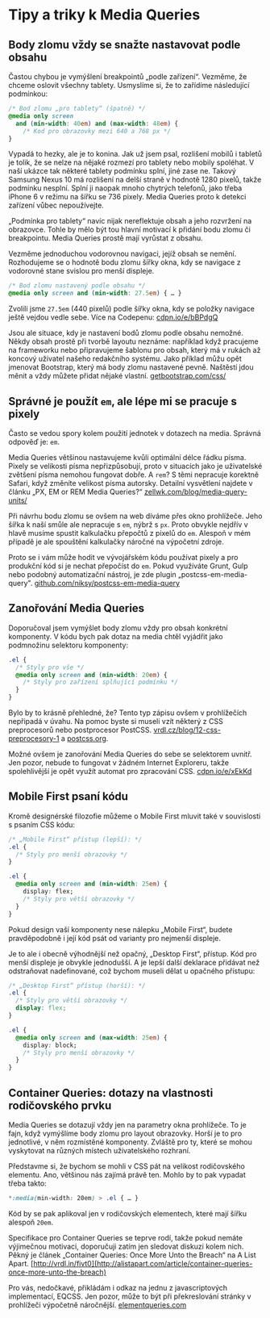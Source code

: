 # Tipy a triky k Media Queries

## Body zlomu vždy se snažte nastavovat podle obsahu

Častou chybou je vymýšlení breakpointů „podle zařízení“. Vezměme, že chceme oslovit všechny tablety. Usmyslíme si, že to zařídíme následující podmínkou:

```css
/* Bod zlomu „pro tablety“ (špatně) */
@media only screen 
  and (min-width: 40em) and (max-width: 48em) { 
    /* Kod pro obrazovky mezi 640 a 768 px */
}
```

Vypadá to hezky, ale je to konina. Jak už jsem psal, rozlišení mobilů i tabletů je tolik, že se nelze na nějaké rozmezí pro tablety nebo mobily spoléhat. V naší ukázce tak některé tablety podmínku splní, jiné zase ne. Takový Samsung Nexus 10 má rozlišení na delší straně v hodnotě 1280 pixelů, takže podmínku nesplní. Splní ji naopak mnoho chytrých telefonů, jako třeba iPhone 6 v režimu na šířku se 736 pixely. Media Queries proto k detekci zařízení vůbec nepoužívejte.

„Podmínka pro tablety“ navíc nijak nereflektuje obsah a jeho rozvržení na obrazovce. Tohle by mělo být tou hlavní motivací k přidání bodu zlomu či breakpointu. Media Queries prostě mají vyrůstat z obsahu.

Vezměme jednoduchou vodorovnou navigaci, jejíž obsah se nemění. Rozhodujeme se o hodnotě bodu zlomu šířky okna, kdy se navigace z vodorovné stane svislou pro menší displeje.

```css
/* Bod zlomu nastavený podle obsahu */
@media only screen and (min-width: 27.5em) { … }
```

Zvolili jsme `27.5em` (440 pixelů) podle šířky okna, kdy se položky navigace ještě vejdou vedle sebe. Více na Codepenu: [cdpn.io/e/bBPdgQ](http://codepen.io/machal/pen/bBPdgQ)

Jsou ale situace, kdy je nastavení bodů zlomu podle obsahu nemožné. Někdy obsah prostě při tvorbě layoutu neznáme: například když pracujeme na frameworku nebo připravujeme šablonu pro obsah, který má v rukách až koncový uživatel našeho redakčního systému. Jako příklad můžu opět jmenovat Bootstrap, který má body zlomu nastavené pevně. Naštěstí jdou měnit a vždy můžete přidat nějaké vlastní. [getbootstrap.com/css/](http://getbootstrap.com/css/#grid-media-queries)

## Správné je použít `em`, ale lépe mi se pracuje s pixely

Často se vedou spory kolem použití jednotek v dotazech na media. Správná odpověď je: `em`. 

Media Queries většinou nastavujeme kvůli optimální délce řádku písma. Pixely se velikosti písma nepřizpůsobují, proto v situacích jako je uživatelské zvětšení písma nemohou fungovat dobře. A `rem`? S těmi nepracuje korektně Safari, když změníte velikost písma autorsky. Detailní vysvětlení najdete v článku „PX, EM or REM Media Queries?“ [zellwk.com/blog/media-query-units/](https://zellwk.com/blog/media-query-units/)

Při návrhu bodu zlomu se ovšem na web díváme přes okno prohlížeče. Jeho šířka k naší smůle ale nepracuje s `em`, nýbrž s `px`. Proto obvykle nejdřív v hlavě musíme spustit kalkulačku přepočtů z pixelů do `em`. Alespoň v mém případě je ale spouštění kalkulačky náročné na výpočetní zdroje. 

Proto se i vám může hodit ve vývojářském kódu používat pixely a pro produkční kód si je nechat přepočíst do `em`. Pokud využíváte Grunt, Gulp nebo podobný automatizační nástroj, je zde plugin „postcss-em-media-query". [github.com/niksy/postcss-em-media-query](https://github.com/niksy/postcss-em-media-query)

## Zanořování Media Queries

Doporučoval jsem vymýšlet body zlomu vždy pro obsah konkrétní komponenty. V kódu bych pak dotaz na media chtěl vyjádřit jako podmnožinu selektoru komponenty:

```css
.el {
  /* Styly pro vše */
  @media only screen and (min-width: 20em) { 
    /* Styly pro zařízení splňující podmínku */
  }  
}
```

Bylo by to krásně přehledné, že? Tento typ zápisu ovšem v prohlížečích nepřipadá v úvahu. Na pomoc byste si museli vzít některý z CSS preprocesorů nebo postprocesor PostCSS. [vrdl.cz/blog/12-css-preprocesory-1](http://www.vzhurudolu.cz/blog/12-css-preprocesory-1) a [postcss.org](http://postcss.org/).

Možné ovšem je zanořování Media Queries do sebe se selektorem uvnitř. Jen pozor, nebude to fungovat v žádném Internet Exploreru, takže spolehlivější je opět využít automat pro zpracování CSS. [cdpn.io/e/xEkKd](http://codepen.io/machal/pen/xEkKd)

## Mobile First psaní kódu

Kromě designérské filozofie můžeme o Mobile First mluvit také v souvislosti s psaním CSS kódu:

```css
/* „Mobile First“ přístup (lepší): */
.el {
  /* Styly pro menší obrazovky */
}

.el {
  @media only screen and (min-width: 25em) { 
    display: flex;
    /* Styly pro větší obrazovky */
  }  
}
```

Pokud design vaší komponenty nese nálepku „Mobile First“, budete pravděpodobně i její kód psát od varianty pro nejmenší displeje. 

Je to ale i obecně výhodnější než opačný, „Desktop First“, přístup. Kód pro menší displeje je obvykle jednodušší. A je lepší další deklarace přidávat než odstraňovat nadefinované, což bychom museli dělat u opačného přístupu:

```css
/* „Desktop First“ přístup (horší): */
.el {
  /* Styly pro větší obrazovky */
  display: flex;
}

.el {
  @media only screen and (max-width: 25em) { 
    display: block;
    /* Styly pro menší obrazovky */
  }  
}
```

## Container Queries: dotazy na vlastnosti rodičovského prvku

Media Queries se dotazují vždy jen na parametry okna prohlížeče. To je fajn, když vymýšlíme body zlomu pro layout obrazovky. Horší je to pro jednotlivé, v něm rozmístěné komponenty. Zvláště pro ty, které se mohou vyskytovat na různých místech uživatelského rozhraní.

Představme si, že bychom se mohli v CSS pát na velikost rodičovského elementu. Ano, většinou nás zajímá právě ten. Mohlo by to pak vypadat třeba takto:

```css
*:media(min-width: 20em) > .el { … }
```

Kód by se pak aplikoval jen v rodičovských elementech, které mají šířku alespoň `20em`.

Specifikace pro Container Queries se teprve rodí, takže pokud nemáte výjimečnou motivaci, doporučuji zatím jen sledovat diskuzi kolem nich. Pěkný je článek „Container Queries: Once More Unto the Breach“ na A List Apart. [http://vrdl.in/fivt0](http://alistapart.com/article/container-queries-once-more-unto-the-breach)

Pro vás, nedočkavé, přikládám i odkaz na jednu z javascriptových implementací, EQCSS. Jen pozor, může to být při překreslování stránky v prohlížeči výpočetně náročnější. [elementqueries.com](http://elementqueries.com/)
